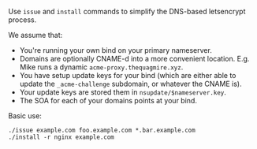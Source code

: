 
Use `issue` and `install` commands to simplify the DNS-based letsencrypt process.

We assume that:

- You're running your own bind on your primary nameserver.
- Domains are optionally CNAME-d into a more convenient location. E.g. Mike runs a dynamic `acme-proxy.thequagmire.xyz`.
- You have setup update keys for your bind (which are either able to update the `_acme-challenge` subdomain, or whatever the CNAME is).
- Your update keys are stored them in `nsupdate/$nameserver.key`.
- The SOA for each of your domains points at your bind.

Basic use:

```
./issue example.com foo.example.com *.bar.example.com
./install -r nginx example.com
```

